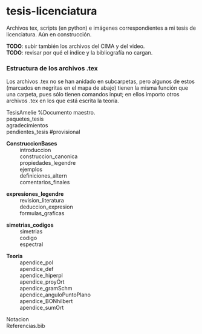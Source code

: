 # tesis-licenciatura
Archivos tex, scripts (en python) e imágenes correspondientes a mi tesis de licenciatura. Aún en construcción.

**TODO**: subir también los archivos del CIMA y del video.<br />
**TODO**: revisar por qué el índice y la bibliografía no cargan.<br />

### Estructura de los archivos .tex
Los archivos .tex no se han anidado en subcarpetas, pero algunos de estos
(marcados en negritas en el mapa de abajo) tienen la misma función que una
carpeta, pues sólo tienen comandos input; en ellos importo otros archivos .tex
en los que está escrita la teoría.


TesisAmelie %Documento maestro.<br />
paquetes_tesis<br />
agradecimientos<br />
pendientes_tesis #provisional<br />

**ConstruccionBases**<br />
&nbsp;&nbsp;&nbsp;&nbsp;&nbsp;&nbsp;&nbsp;&nbsp;	introduccion <br />
&nbsp;&nbsp;&nbsp;&nbsp;&nbsp;&nbsp;&nbsp;&nbsp;	construccion_canonica <br />
&nbsp;&nbsp;&nbsp;&nbsp;&nbsp;&nbsp;&nbsp;&nbsp;	propiedades_legendre <br />
&nbsp;&nbsp;&nbsp;&nbsp;&nbsp;&nbsp;&nbsp;&nbsp;	ejemplos <br />
&nbsp;&nbsp;&nbsp;&nbsp;&nbsp;&nbsp;&nbsp;&nbsp;	definiciones_altern <br />
&nbsp;&nbsp;&nbsp;&nbsp;&nbsp;&nbsp;&nbsp;&nbsp;	comentarios_finales <br />

**expresiones_legendre**<br />
&nbsp;&nbsp;&nbsp;&nbsp;&nbsp;&nbsp;&nbsp;&nbsp;	revision_literatura<br />
&nbsp;&nbsp;&nbsp;&nbsp;&nbsp;&nbsp;&nbsp;&nbsp;	deduccion_expresion <br />
&nbsp;&nbsp;&nbsp;&nbsp;&nbsp;&nbsp;&nbsp;&nbsp;	formulas_graficas <br />

**simetrias_codigos**<br />
&nbsp;&nbsp;&nbsp;&nbsp;&nbsp;&nbsp;&nbsp;&nbsp;	simetrias<br />
&nbsp;&nbsp;&nbsp;&nbsp;&nbsp;&nbsp;&nbsp;&nbsp;	codigo<br />
&nbsp;&nbsp;&nbsp;&nbsp;&nbsp;&nbsp;&nbsp;&nbsp;	espectral<br />

**Teoria**<br />
&nbsp;&nbsp;&nbsp;&nbsp;&nbsp;&nbsp;&nbsp;&nbsp;	apendice_pol<br />
&nbsp;&nbsp;&nbsp;&nbsp;&nbsp;&nbsp;&nbsp;&nbsp;	apendice_def<br />
&nbsp;&nbsp;&nbsp;&nbsp;&nbsp;&nbsp;&nbsp;&nbsp;	apendice_hiperpl<br />
&nbsp;&nbsp;&nbsp;&nbsp;&nbsp;&nbsp;&nbsp;&nbsp;	apendice_proyOrt<br />
&nbsp;&nbsp;&nbsp;&nbsp;&nbsp;&nbsp;&nbsp;&nbsp;	apendice_gramSchm<br />
&nbsp;&nbsp;&nbsp;&nbsp;&nbsp;&nbsp;&nbsp;&nbsp;	apendice_anguloPuntoPlano<br />
&nbsp;&nbsp;&nbsp;&nbsp;&nbsp;&nbsp;&nbsp;&nbsp;	apendice_BONhilbert<br />
&nbsp;&nbsp;&nbsp;&nbsp;&nbsp;&nbsp;&nbsp;&nbsp;	apendice_sumOrt<br />

Notacion<br />
Referencias.bib<br />
